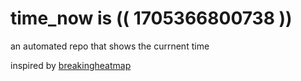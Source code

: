 # time_now is (( 1705366800738 ))

an automated repo that shows the currnent time

inspired by [breakingheatmap](https://github.com/breakingheatmap/breakingheatmap)